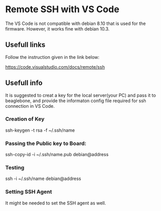 # Remote SSH with VS Code

The VS Code is not compatible with debian 8.10 that is used for the firmware. However, it works fine with debian 10.3. 

## Usefull links

Follow the instruction given in the link below:

https://code.visualstudio.com/docs/remote/ssh

## Usefull info

It is suggested to creat a key for the local server(your PC) and pass it to beaglebone, and provide the informaton 
config file required for ssh connection in VS Code. 

### Creation of Key
ssh-keygen -t rsa -f ~/.ssh/name

### Passing the Public key to Board:
ssh-copy-id -i ~/.ssh/name.pub debian@address

### Testing
ssh -i ~/.ssh/name debian@address

### Setting SSH Agent
It might be needed to set the SSH agent as well.




